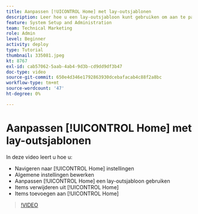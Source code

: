 ```yaml
---
title: Aanpassen [!UICONTROL Home] met lay-outsjablonen
description: Leer hoe u een lay-outsjabloon kunt gebruiken om aan te passen [!UICONTROL Home] door velden toe te voegen of te verwijderen.
feature: System Setup and Administration
team: Technical Marketing
role: Admin
level: Beginner
activity: deploy
type: Tutorial
thumbnail: 335081.jpeg
kt: 8767
exl-id: cab57062-5aab-4ab4-9d3b-cd9dd9df3b47
doc-type: video
source-git-commit: 650e4d346e1792863930dcebafacab4c88f2a8bc
workflow-type: tm+mt
source-wordcount: '47'
ht-degree: 0%

---
```


# Aanpassen [!UICONTROL Home] met lay-outsjablonen

In deze video leert u hoe u:

* Navigeren naar [!UICONTROL Home] instellingen
* Algemene instellingen bewerken
* Aanpassen [!UICONTROL Home] een lay-outsjabloon gebruiken
* Items verwijderen uit [!UICONTROL Home]
* Items toevoegen aan [!UICONTROL Home]

>[!VIDEO](https://video.tv.adobe.com/v/335081/?quality=12&learn=on)
